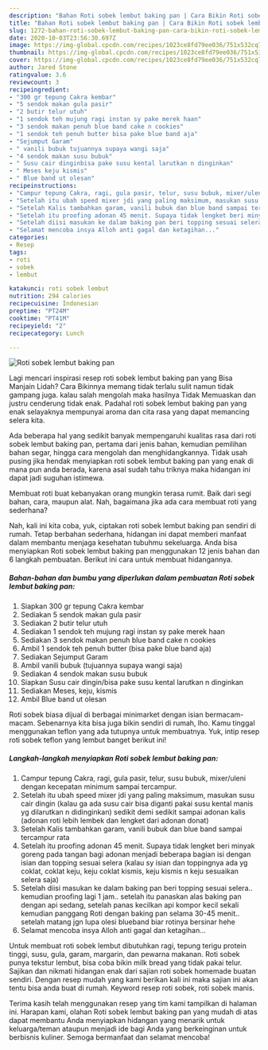 ```yaml
---
description: "Bahan Roti sobek lembut baking pan | Cara Bikin Roti sobek lembut baking pan Yang Sedap"
title: "Bahan Roti sobek lembut baking pan | Cara Bikin Roti sobek lembut baking pan Yang Sedap"
slug: 1272-bahan-roti-sobek-lembut-baking-pan-cara-bikin-roti-sobek-lembut-baking-pan-yang-sedap
date: 2020-10-03T23:56:30.697Z
image: https://img-global.cpcdn.com/recipes/1023ce8fd79ee036/751x532cq70/roti-sobek-lembut-baking-pan-foto-resep-utama.jpg
thumbnail: https://img-global.cpcdn.com/recipes/1023ce8fd79ee036/751x532cq70/roti-sobek-lembut-baking-pan-foto-resep-utama.jpg
cover: https://img-global.cpcdn.com/recipes/1023ce8fd79ee036/751x532cq70/roti-sobek-lembut-baking-pan-foto-resep-utama.jpg
author: Jared Stone
ratingvalue: 3.6
reviewcount: 3
recipeingredient:
- "300 gr tepung Cakra kembar"
- "5 sendok makan gula pasir"
- "2 butir telur utuh"
- "1 sendok teh mujung ragi instan sy pake merek haan"
- "3 sendok makan penuh blue band cake n cookies"
- "1 sendok teh penuh butter bisa pake blue band aja"
- "Sejumput Garam"
- " vanili bubuk tujuannya supaya wangi saja"
- "4 sendok makan susu bubuk"
- " Susu cair dinginbisa pake susu kental larutkan n dinginkan"
- " Meses keju kismis"
- " Blue band ut olesan"
recipeinstructions:
- "Campur tepung Cakra, ragi, gula pasir, telur, susu bubuk, mixer/uleni dengan kecepatan minimum sampai tercampur."
- "Setelah itu ubah speed mixer jdi yang paling maksimum, masukan susu cair dingin (kalau ga ada susu cair bisa diganti pakai susu kental manis yg dilarutkan n didinginkan) sedikit demi sedikit sampai adonan kalis (adonan roti lebih lembek dan lengket dari adonan donat)"
- "Setelah Kalis tambahkan garam, vanili bubuk dan blue band sampai tercampur rata"
- "Setelah itu proofing adonan 45 menit. Supaya tidak lengket beri minyak goreng pada tangan bagi adonan menjadi beberapa bagian isi dengan isian dan topping sesuai selera (kalau sy isian dan toppingnya ada yg coklat, coklat keju, keju coklat kismis, keju kismis n keju sesuaikan selera saja)"
- "Setelah diisi masukan ke dalam baking pan beri topping sesuai selera.. kemudian proofing lagi 1 jam.. setelah itu panaskan alas baking pan dengan api sedang, setelah panas kecilkan api kompor kecil sekali kemudian panggang Roti dengan baking pan selama 30-45 menit.. setelah matang jgn lupa olesi blueband biar rotinya bersinar hehe"
- "Selamat mencoba insya Alloh anti gagal dan ketagihan..."
categories:
- Resep
tags:
- roti
- sobek
- lembut

katakunci: roti sobek lembut 
nutrition: 294 calories
recipecuisine: Indonesian
preptime: "PT24M"
cooktime: "PT41M"
recipeyield: "2"
recipecategory: Lunch

---
```



![Roti sobek lembut baking pan](https://img-global.cpcdn.com/recipes/1023ce8fd79ee036/751x532cq70/roti-sobek-lembut-baking-pan-foto-resep-utama.jpg)

Lagi mencari inspirasi resep roti sobek lembut baking pan yang Bisa Manjain Lidah? Cara Bikinnya memang tidak terlalu sulit namun tidak gampang juga. kalau salah mengolah maka hasilnya Tidak Memuaskan dan justru cenderung tidak enak. Padahal roti sobek lembut baking pan yang enak selayaknya mempunyai aroma dan cita rasa yang dapat memancing selera kita.

Ada beberapa hal yang sedikit banyak mempengaruhi kualitas rasa dari roti sobek lembut baking pan, pertama dari jenis bahan, kemudian pemilihan bahan segar, hingga cara mengolah dan menghidangkannya. Tidak usah pusing jika hendak menyiapkan roti sobek lembut baking pan yang enak di mana pun anda berada, karena asal sudah tahu triknya maka hidangan ini dapat jadi suguhan istimewa.

Membuat roti buat kebanyakan orang mungkin terasa rumit. Baik dari segi bahan, cara, maupun alat. Nah, bagaimana jika ada cara membuat roti yang sederhana?


Nah, kali ini kita coba, yuk, ciptakan roti sobek lembut baking pan sendiri di rumah. Tetap berbahan sederhana, hidangan ini dapat memberi manfaat dalam membantu menjaga kesehatan tubuhmu sekeluarga. Anda bisa menyiapkan Roti sobek lembut baking pan menggunakan 12 jenis bahan dan 6 langkah pembuatan. Berikut ini cara untuk membuat hidangannya.

<!--inarticleads1-->

##### Bahan-bahan dan bumbu yang diperlukan dalam pembuatan Roti sobek lembut baking pan:

1. Siapkan 300 gr tepung Cakra kembar
1. Sediakan 5 sendok makan gula pasir
1. Sediakan 2 butir telur utuh
1. Sediakan 1 sendok teh mujung ragi instan sy pake merek haan
1. Sediakan 3 sendok makan penuh blue band cake n cookies
1. Ambil 1 sendok teh penuh butter (bisa pake blue band aja)
1. Sediakan Sejumput Garam
1. Ambil  vanili bubuk (tujuannya supaya wangi saja)
1. Sediakan 4 sendok makan susu bubuk
1. Siapkan  Susu cair dingin/bisa pake susu kental larutkan n dinginkan
1. Sediakan  Meses, keju, kismis
1. Ambil  Blue band ut olesan


Roti sobek biasa dijual di berbagai minimarket dengan isian bermacam-macam. Sebenarnya kita bisa juga bikin sendiri di rumah, lho. Kamu tinggal menggunakan teflon yang ada tutupnya untuk membuatnya. Yuk, intip resep roti sobek teflon yang lembut banget berikut ini! 

<!--inarticleads2-->

##### Langkah-langkah menyiapkan Roti sobek lembut baking pan:

1. Campur tepung Cakra, ragi, gula pasir, telur, susu bubuk, mixer/uleni dengan kecepatan minimum sampai tercampur.
1. Setelah itu ubah speed mixer jdi yang paling maksimum, masukan susu cair dingin (kalau ga ada susu cair bisa diganti pakai susu kental manis yg dilarutkan n didinginkan) sedikit demi sedikit sampai adonan kalis (adonan roti lebih lembek dan lengket dari adonan donat)
1. Setelah Kalis tambahkan garam, vanili bubuk dan blue band sampai tercampur rata
1. Setelah itu proofing adonan 45 menit. Supaya tidak lengket beri minyak goreng pada tangan bagi adonan menjadi beberapa bagian isi dengan isian dan topping sesuai selera (kalau sy isian dan toppingnya ada yg coklat, coklat keju, keju coklat kismis, keju kismis n keju sesuaikan selera saja)
1. Setelah diisi masukan ke dalam baking pan beri topping sesuai selera.. kemudian proofing lagi 1 jam.. setelah itu panaskan alas baking pan dengan api sedang, setelah panas kecilkan api kompor kecil sekali kemudian panggang Roti dengan baking pan selama 30-45 menit.. setelah matang jgn lupa olesi blueband biar rotinya bersinar hehe
1. Selamat mencoba insya Alloh anti gagal dan ketagihan...


Untuk membuat roti sobek lembut dibutuhkan ragi, tepung terigu protein tinggi, susu, gula, garam, margarin, dan pewarna makanan. Roti sobek punya tekstur lembut, bisa coba bikin milk bread yang tidak pakai telur. Sajikan dan nikmati hidangan enak dari sajian roti sobek homemade buatan sendiri. Dengan resep mudah yang kami berikan kali ini maka sajian ini akan tentu bisa anda buat di rumah. Keyword resep roti sobek, roti sobek manis. 

Terima kasih telah menggunakan resep yang tim kami tampilkan di halaman ini. Harapan kami, olahan Roti sobek lembut baking pan yang mudah di atas dapat membantu Anda menyiapkan hidangan yang menarik untuk keluarga/teman ataupun menjadi ide bagi Anda yang berkeinginan untuk berbisnis kuliner. Semoga bermanfaat dan selamat mencoba!

